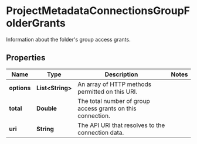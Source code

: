 

# ProjectMetadataConnectionsGroupFolderGrants

Information about the folder's group access grants.

## Properties

| Name | Type | Description | Notes |
|------------ | ------------- | ------------- | -------------|
|**options** | **List&lt;String&gt;** | An array of HTTP methods permitted on this URI. |  |
|**total** | **Double** | The total number of group access grants on this connection. |  |
|**uri** | **String** | The API URI that resolves to the connection data. |  |



